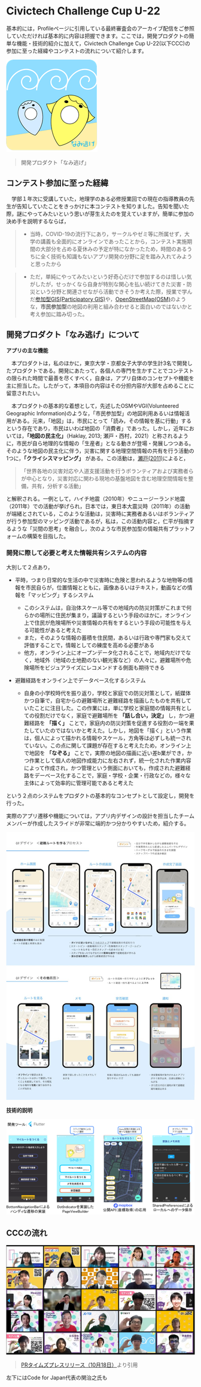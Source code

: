 # Civictech Challenge Cup U-22

基本的には，Profileページに引用している最終審査会のアーカイブ配信をご参照していただければ基本的に内容は把握できます。ここでは，開発プロダクトの簡単な機能・技術的紹介に加えて，Civictech Challenge Cup U-22(以下CCC)の参加に至った経緯やコンテストの流れについて紹介します。

![naminige_home](../figure/fig_naminige_home.png)
>開発プロダクト「なみ逃げ」

## コンテスト参加に至った経緯
 　学部１年次に受講していた，地理学のある必修授業回での現在の指導教員の先生が告知していたことをきっかけに本コンテストを知りました。告知を聞いた際，謎にやってみたいという思いが芽生えたのを覚えていますが，簡単に参加の決め手を説明するならば，

>- 当時，COVID-19の流行下にあり，サークルやゼミ等に所属せず，大学の講義も全面的にオンラインであったことから，コンテスト実施期間の大部分を占める夏休みの予定が特になかったため，時間のあるうちに全く技術も知識もないアプリ開発の分野に足を踏み入れてみようと思ったから

>- ただ，単純にやってみたいという好奇心だけで参加するのは惜しい気がしたが，せっかくなら自身が特別な関心を払い続けてきた災害・防災という分野と関連させながら活動できそうか考えた際，授業で学んだ[参加型GIS(Participatory GIS)](https://www.jstage.jst.go.jp/article/thagis/18/2/18_139/_pdf/-char/ja)や，[OpenStreetMap(OSM)](https://www.openstreetmap.org/#map=4/35.59/134.38)のような，**市民参加型**の地図の利用と組み合わせると面白いのではないかと考え参加に踏み切った。
　
## 開発プロダクト「なみ逃げ」について

**アプリの主な機能**

　本プロダクトは，私のほかに，東京大学・京都女子大学の学生計3名で開発したプロダクトである。開発にあたって，各個人の専門を生かすことでコンテストの限られた時間で最善を尽くすべく，自身は，アプリ自体のコンセプトや機能を主に担当した。したがって，本項目の内容はその分担内容が大部を占めることに留意されたい。

　本プロダクトの基本的な着想として，先述したOSMやVGI(Volunteered Geographic Information)のような，「市民参加型」の地図利用あるいは情報活用がある。元来，「地図」は，市民にとって「読み，その情報を基に行動」するという存在であり，市民はいわば地図の「消費者」であった。しかし，近年においては，**「地図の民主化」**（Haklay, 2013; 瀬戸・西村，2021）と称されるように，市民が自ら地理的な情報の「生産者」となる動きが登場・発展しつつある。そのような地図の民主化に伴う，災害に関する地理空間情報の共有を行う活動の1つに，**「クライシスマッピング」** がある。この活動は，[瀬戸(2011)](https://www.gisa-japan.org/content/files/conferences/proceedings/2011cd/papers/B-2-4.pdf)によると，
>「世界各地の災害対応や人道支援活動を行うボランティアおよび実務者らが中心となり，災害対応に関わる現地の基盤地図を含む地理空間情報を整備，共有，分析する活動」

と解釈される。一例として，ハイチ地震（2010年）やニュージーランド地震（2011年）での活動が挙げられ，日本では，東日本大震災時（2011年）の活動が端緒とされている，このような活動は，災害時に実務者あるいはボランティアが行う参加型のマッピング活動であるが，私は，この活動内容と，仁平が指摘するような「災間の思考」を融合し，次のような市民参加型の情報共有プラットフォームの構築を目指した。

### 開発に際して必要と考えた情報共有システムの内容

大別して２点あり，

- 平時，つまり日常的な生活の中で災害時に危険と思われるような地物等の情報を市民自らが，位置情報とともに，画像あるいはテキスト，動画などの情報を「マッピング」するシステム
  - このシステムは，自治体スケール等での地域内の防災対策がこれまで何らかの場所に住民が集まり，議論するという手段のほかに，オンライン上で住民が危険場所や災害情報の共有をするという手段の可能性を与える可能性があると考えた
  - また，そのような情報の蓄積を住民間，あるいは行政や専門家も交えて評価することで，情報としての練度を高める必要がある
  - 他方，オンライン上にオープンデータ化されることで，地域内だけでなく，地域外（地域の土地勘のない観光客など）の人々に，避難場所や危険場所をビジュアライズにレコメンドする側面も期待できる

- 避難経路をオンライン上でデータベース化するシステム
  - 自身の小学校時代を振り返り，学校と家庭での防災対策として，紙媒体かつ自筆で，自宅からの避難場所と避難経路を描画したものを共有していたことに注目した。この作業には，単に学校と家庭間の情報共有としての役割だけでなく，家庭で避難場所を **「話し合い，決定」** し，かつ避難経路を **「描く」** ことで，家庭内の防災対策を促進する役割の一端を果たしていたのではないかと考えた。しかし，地図を「描く」という作業は，個人によって描かれる情報やスケール，方角等は必ずしも統一されていない。この点に関して課題が存在すると考えたため，オンライン上で地図を  **「なぞる」** ことで，実際の地図の描画に近い差b業ができ，かつ作業として個人の地図作成能力に左右されず，統一化された作業内容によって作成され，かつ管理という側面においても，作成された避難経路をデーベース化することで，家庭・学校・企業・行政などの，様々な主体によって効率的に管理可能であると考えた

という２点のシステムをプロダクトの基本的なコンセプトとして設定し，開発を行った。

実際のアプリ遷移や機能については，アプリ内デザインの設計を担当したチームメンバーが作成したスライドが非常に端的かつ分かりやすいため，紹介する。

![写真１](../figure/fig_naminige_intro_1.jpg)
![写真２](../figure/fig_naminige_intro_2.jpg)

**技術的説明**

![写真３](../figure/fig_naminige_tech_1.png)

## CCCの流れ

![最終審査会集合写真](../figure/fig_CCC_final.png)
>[PRタイムズプレスリリース（10月18日）](https://prtimes.jp/main/html/rd/p/000000039.000039198.html)より引用

左下にはCode for Japan代表の関治之氏も
